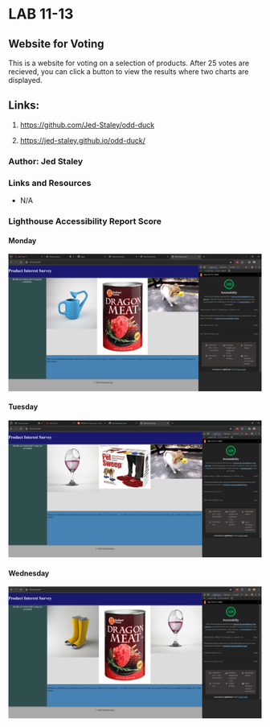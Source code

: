 # LAB 11-13

## Website for Voting

This is a website for voting on a selection of products. After 25 votes are recieved, you can click a button to view the results where two charts are displayed.

## Links:

1. <https://github.com/Jed-Staley/odd-duck>

2. <https://jed-staley.github.io/odd-duck/>

### Author: Jed Staley

### Links and Resources

* N/A
  
### Lighthouse Accessibility Report Score

#### Monday

![Lighthouse Monday](<images/screenshots/Lighthouse Monday.png>)

#### Tuesday

![Lighthouse Tuesday](<images/screenshots/Lighthouse Tuesday.png>)

#### Wednesday

![Lighthouse Wednesday](<images/screenshots/Lighthouse Wednesday.png>)

